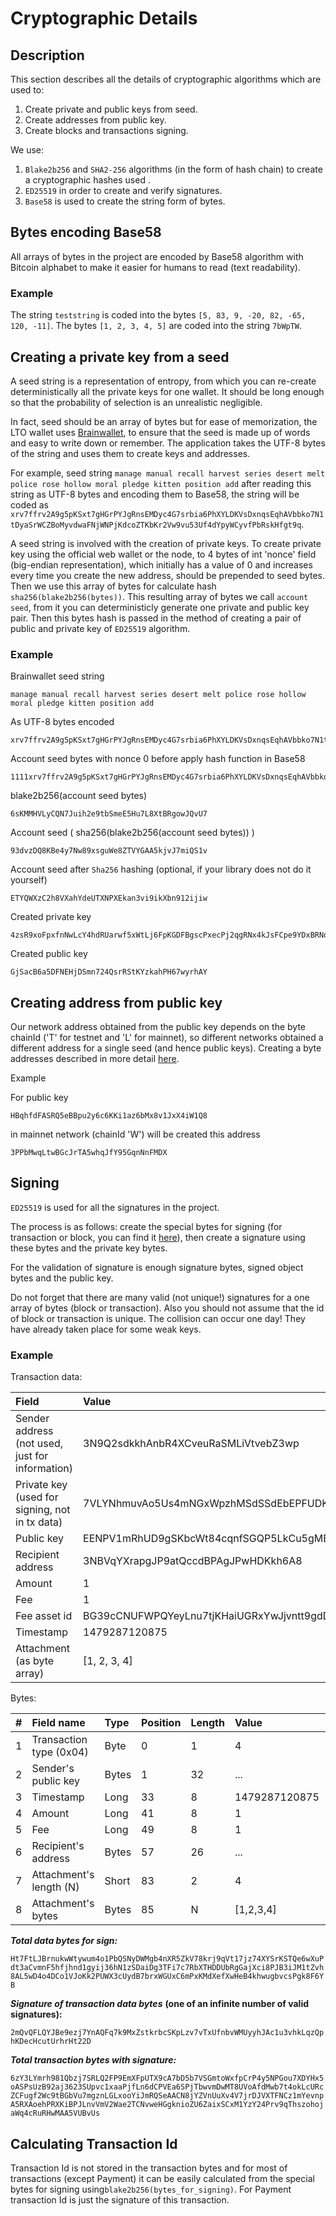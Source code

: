 # Cryptographic Details

## Description

This section describes all the details of cryptographic algorithms which are used to:  
1. Create private and public keys from seed.  
2. Create addresses from public key.  
3. Create blocks and transactions signing.

We use:  
1. `Blake2b256` and `SHA2-256` algorithms \(in the form of hash chain\) to create a cryptographic hashes used .  
2. `ED25519` in order to create and verify signatures.  
3. `Base58` is used to create the string form of bytes.

## Bytes encoding Base58

All arrays of bytes in the project are encoded by Base58 algorithm with Bitcoin alphabet to make it easier for humans to read \(text readability\).

### Example

The string `teststring` is coded into the bytes `[5, 83, 9, -20, 82, -65, 120, -11]`. The bytes `[1, 2, 3, 4, 5]` are coded into the string `7bWpTW`.

## Creating a private key from a seed

A seed string is a representation of entropy, from which you can re-create deterministically all the private keys for one wallet. It should be long enough so that the probability of selection is an unrealistic negligible.

In fact, seed should be an array of bytes but for ease of memorization, the LTO wallet uses [Brainwallet](https://en.bitcoin.it/wiki/Brainwallet), to ensure that the seed is made up of words and easy to write down or remember. The application takes the UTF-8 bytes of the string and uses them to create keys and addresses.

For example, seed string `manage manual recall harvest series desert melt police rose hollow moral pledge kitten position add` after reading this string as UTF-8 bytes and encoding them to Base58, the string will be coded as `xrv7ffrv2A9g5pKSxt7gHGrPYJgRnsEMDyc4G7srbia6PhXYLDKVsDxnqsEqhAVbbko7N1tDyaSrWCZBoMyvdwaFNjWNPjKdcoZTKbKr2Vw9vu53Uf4dYpyWCyvfPbRskHfgt9q`.

A seed string is involved with the creation of private keys. To create private key using the official web wallet or the node, to 4 bytes of int 'nonce' field \(big-endian representation\), which initially has a value of 0 and increases every time you create the new address, should be prepended to seed bytes. Then we use this array of bytes for calculate hash `sha256(blake2b256(bytes))`. This resulting array of bytes we call `account seed`, from it you can deterministicly generate one private and public key pair. Then this bytes hash is passed in the method of creating a pair of public and private key of `ED25519` algorithm.

### Example

Brainwallet seed string

```text
manage manual recall harvest series desert melt police rose hollow moral pledge kitten position add
```

As UTF-8 bytes encoded

```text
xrv7ffrv2A9g5pKSxt7gHGrPYJgRnsEMDyc4G7srbia6PhXYLDKVsDxnqsEqhAVbbko7N1tDyaSrWCZBoMyvdwaFNjWNPjKdcoZTKbKr2Vw9vu53Uf4dYpyWCyvfPbRskHfgt9q
```

Account seed bytes with nonce 0 before apply hash function in Base58

```text
1111xrv7ffrv2A9g5pKSxt7gHGrPYJgRnsEMDyc4G7srbia6PhXYLDKVsDxnqsEqhAVbbko7N1tDyaSrWCZBoMyvdwaFNjWNPjKdcoZTKbKr2Vw9vu53Uf4dYpyWCyvfPbRskHfgt9q
```

blake2b256\(account seed bytes\)

```text
6sKMMHVLyCQN7Juih2e9tbSmeE5Hu7L8XtBRgowJQvU7
```

Account seed \( sha256\(blake2b256\(account seed bytes\)\) \)

```text
93dvzDQ8KBe4y7Nw89xsguWe8ZTVYGAA5kjvJ7miQS1v
```

Account seed after `Sha256` hashing \(optional, if your library does not do it yourself\)

```text
ETYQWXzC2h8VXahYdeUTXNPXEkan3vi9ikXbn912ijiw
```

Created private key

```text
4zsR9xoFpxfnNwLcY4hdRUarwf5xWtLj6FpKGDFBgscPxecPj2qgRNx4kJsFCpe9YDxBRNoeBWTh2SDAdwTySomS
```

Created public key

```text
GjSacB6a5DFNEHjDSmn724QsrRStKYzkahPH67wyrhAY
```

## Creating address from public key

Our network address obtained from the public key depends on the byte chainId \('T' for testnet and 'L' for mainnet\), so different networks obtained a different address for a single seed \(and hence public keys\). Creating a byte addresses described in more detail [here](https://github.com/ltonetwork/documentation/tree/c01951988c8797dc36ac6098133b139eaffade7c/technical-details/data-structures.md).

Example

For public key

```text
HBqhfdFASRQ5eBBpu2y6c6KKi1az6bMx8v1JxX4iW1Q8
```

in mainnet network \(chainId 'W'\) will be created this address

```text
3PPbMwqLtwBGcJrTA5whqJfY95GqnNnFMDX
```

## Signing

`ED25519` is used for all the signatures in the project.

The process is as follows: create the special bytes for signing \(for transaction or block, you can find it [here](https://github.com/ltonetwork/documentation/tree/c01951988c8797dc36ac6098133b139eaffade7c/technical-details/data-structures.md)\), then create a signature using these bytes and the private key bytes.

For the validation of signature is enough signature bytes, signed object bytes and the public key.

Do not forget that there are many valid \(not unique!\) signatures for a one array of bytes \(block or transaction\). Also you should not assume that the id of block or transaction is unique. The collision can occur one day! They have already taken place for some weak keys.

### Example

Transaction data:

| Field | Value |
| :--- | :--- |
| Sender address \(not used, just for information\) | 3N9Q2sdkkhAnbR4XCveuRaSMLiVtvebZ3wp |
| Private key \(used for signing, not in tx data\) | 7VLYNhmuvAo5Us4mNGxWpzhMSdSSdEbEPFUDKSnA6eBv |
| Public key | EENPV1mRhUD9gSKbcWt84cqnfSGQP5LkCu5gMBfAanYH |
| Recipient address | 3NBVqYXrapgJP9atQccdBPAgJPwHDKkh6A8 |
| Amount | 1 |
| Fee | 1 |
| Fee asset id | BG39cCNUFWPQYeyLnu7tjKHaiUGRxYwJjvntt9gdDPxG |
| Timestamp | 1479287120875 |
| Attachment \(as byte array\) | \[1, 2, 3, 4\] |

Bytes:

| \# | Field name | Type | Position | Length | Value | Base58 bytes value |
| :--- | :--- | :--- | :--- | :--- | :--- | :--- |
| 1 | Transaction type \(0x04\) | Byte | 0 | 1 | 4 | 5 |
| 2 | Sender's public key | Bytes | 1 | 32 | ... | EENPV1mRhUD9gSKbcWt84cqnfSGQP5LkCu5gMBfAanYH |
| 3 | Timestamp | Long | 33 | 8 | 1479287120875 | 11frnYASv |
| 4 | Amount | Long | 41 | 8 | 1 | 11111112 |
| 5 | Fee | Long | 49 | 8 | 1 | 11111112 |
| 6 | Recipient's address | Bytes | 57 | 26 | ... | 3NBVqYXrapgJP9atQccdBPAgJPwHDKkh6A8 |
| 7 | Attachment's length \(N\) | Short | 83 | 2 | 4 | 15 |
| 8 | Attachment's bytes | Bytes | 85 | N | \[1,2,3,4\] | 2VfUX |

_**Total data bytes for sign:**_

`Ht7FtLJBrnukwWtywum4o1PbQSNyDWMgb4nXR5ZkV78krj9qVt17jz74XYSrKSTQe6wXuPdt3aCvmnF5hfjhnd1gyij36hN1zSDaiDg3TFi7c7RbXTHDDUbRgGajXci8PJB3iJM1tZvh8AL5wD4o4DCo1VJoKk2PUWX3cUydB7brxWGUxC6mPxKMdXefXwHeB4khwugbvcsPgk8F6YB`

_**Signature of transaction data bytes**_ **\(one of an infinite number of valid signatures\):**

`2mQvQFLQYJBe9ezj7YnAQFq7k9MxZstkrbcSKpLzv7vTxUfnbvWMUyyhJAc1u3vhkLqzQphKDecHcutUrhrHt22D`

_**Total transaction bytes with signature:**_

`6zY3LYmrh981Qbzj7SRLQ2FP9EmXFpUTX9cA7bD5b7VSGmtoWxfpCrP4y5NPGou7XDYHx5oASPsUzB92aj3623SUpvc1xaaPjfLn6dCPVEa6SPjTbwvmDwMT8UVoAfdMwb7t4okLcURcZCFugf2Wc9tBGbVu7mgznLGLxooYiJmRQSeAACN8jYZVnUuXv4V7jrDJVXTFNCz1mYevnpA5RXAoehPRXKiBPJLnvVmV2Wae2TCNvweHGgknioZU6ZaixSCxM1YzY24Prv9qThszohojaWq4cRuRHwMAA5VUBvUs`

## Calculating Transaction Id

Transaction Id is not stored in the transaction bytes and for most of transactions \(except Payment\) it can be easily calculated from the special bytes for signing using`blake2b256(bytes_for_signing)`. For Payment transaction Id is just the signature of this transaction.

